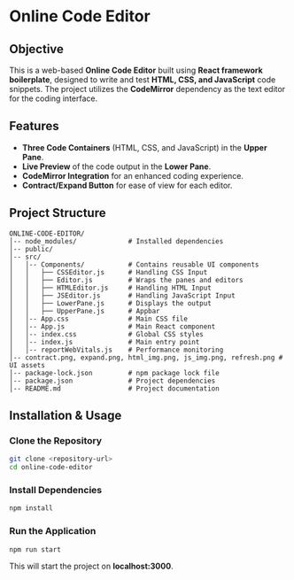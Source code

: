 # Online Code Editor

## Objective
This is a web-based **Online Code Editor** built using **React framework boilerplate**, designed to write and test **HTML, CSS, and JavaScript** code snippets. The project utilizes the **CodeMirror** dependency as the text editor for the coding interface.

## Features
- **Three Code Containers** (HTML, CSS, and JavaScript) in the **Upper Pane**.
- **Live Preview** of the code output in the **Lower Pane**.
- **CodeMirror Integration** for an enhanced coding experience.
- **Contract/Expand Button** for ease of view for each editor.

## Project Structure
```
ONLINE-CODE-EDITOR/
│-- node_modules/             # Installed dependencies
│-- public/
│-- src/
│   │-- Components/           # Contains reusable UI components
│   │   ├── CSSEditor.js      # Handling CSS Input
│   │   ├── Editor.js         # Wraps the panes and editors 
│   │   ├── HTMLEditor.js     # Handling HTML Input
│   │   ├── JSEditor.js       # Handling JavaScript Input
│   │   ├── LowerPane.js      # Displays the output
│   │   ├── UpperPane.js      # Appbar
│   │-- App.css               # Main CSS file
│   │-- App.js                # Main React component
│   │-- index.css             # Global CSS styles
│   │-- index.js              # Main entry point
│   │-- reportWebVitals.js    # Performance monitoring
│-- contract.png, expand.png, html_img.png, js_img.png, refresh.png # UI assets
│-- package-lock.json         # npm package lock file
│-- package.json              # Project dependencies
│-- README.md                 # Project documentation
```

## Installation & Usage
### Clone the Repository
```sh
git clone <repository-url>
cd online-code-editor
```
### Install Dependencies
```sh
npm install
```
### Run the Application
```sh
npm run start
```
This will start the project on **localhost:3000**.
